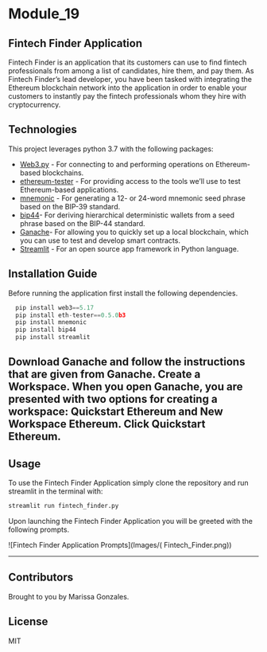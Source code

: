 # Module_19
## Fintech Finder Application 
Fintech Finder is an application that its customers can use to find fintech professionals from among a list of candidates, hire them, and pay them. As Fintech Finder’s lead developer, you have been tasked with integrating the Ethereum blockchain network into the application in order to enable your customers to instantly pay the fintech professionals whom they hire with cryptocurrency.
## Technologies
This project leverages python 3.7 with the following packages:
 * [Web3.py](https://web3py.readthedocs.io/en/stable/overview.html) - For connecting to and performing operations on Ethereum-based blockchains.
* [ethereum-tester](https://pypi.org/project/ethereum-tester/0.1.0a4/) - For providing access to the tools we’ll use to test Ethereum-based applications.
* [mnemonic](https://pypi.org/project/mnemonic/) - For generating a 12- or 24-word mnemonic seed phrase based on the BIP-39 standard.
* [bip44](https://pypi.org/project/bip44/)- For deriving hierarchical deterministic wallets from a seed phrase based on the BIP-44 standard.
* [Ganache](https://trufflesuite.com/ganache/)- For allowing you to quickly set up a local blockchain, which you can use to test and develop smart contracts.
* [Streamlit](https://streamlit.io/) - For an open source app framework in Python language.
## Installation Guide
Before running the application first install the following dependencies.

```python
  pip install web3==5.17
  pip install eth-tester==0.5.0b3
  pip install mnemonic
  pip install bip44
  pip install streamlit
```
Download Ganache and follow the instructions that are given from Ganache. 
Create a Workspace.
When you open Ganache, you are presented with two options for creating a workspace: Quickstart Ethereum and New Workspace Ethereum. Click Quickstart Ethereum.
---
## Usage
To use the Fintech Finder Application simply clone the repository and run streamlit in the terminal with:

```python
streamlit run fintech_finder.py
```

Upon launching the Fintech Finder Application  you will be greeted with the following prompts.

![Fintech Finder Application Prompts](Images/( Fintech_Finder.png))


---
## Contributors
Brought to you by Marissa Gonzales.
## License
MIT
